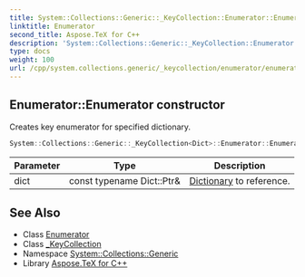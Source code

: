 ```yaml
---
title: System::Collections::Generic::_KeyCollection::Enumerator::Enumerator constructor
linktitle: Enumerator
second_title: Aspose.TeX for C++
description: 'System::Collections::Generic::_KeyCollection::Enumerator::Enumerator constructor. Creates key enumerator for specified dictionary in C++.'
type: docs
weight: 100
url: /cpp/system.collections.generic/_keycollection/enumerator/enumerator/
---
```

## Enumerator::Enumerator constructor


Creates key enumerator for specified dictionary.

```cpp
System::Collections::Generic::_KeyCollection<Dict>::Enumerator::Enumerator(const typename Dict::Ptr &dict)
```


| Parameter | Type | Description |
| --- | --- | --- |
| dict | const typename Dict::Ptr\& | [Dictionary](../../../dictionary/) to reference. |

## See Also

* Class [Enumerator](../)
* Class [_KeyCollection](../../)
* Namespace [System::Collections::Generic](../../../)
* Library [Aspose.TeX for C++](../../../../)
